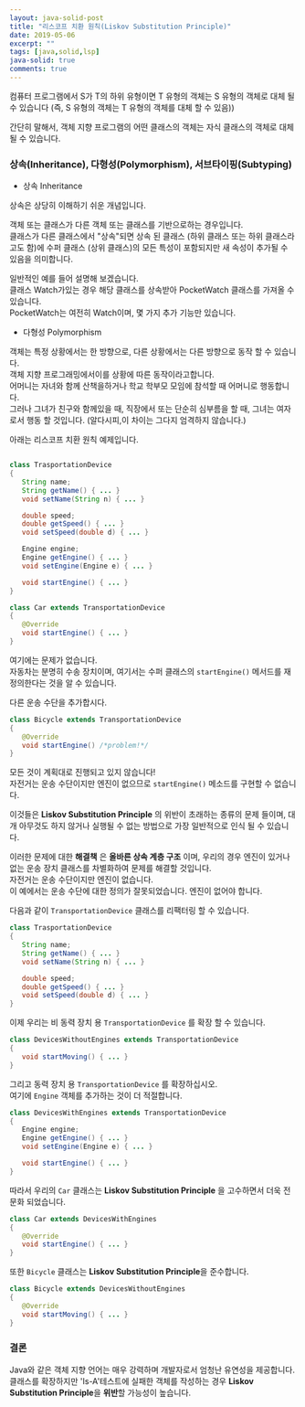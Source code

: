 ```yaml
---
layout: java-solid-post
title: "리스코프 치환 원칙(Liskov Substitution Principle)"
date: 2019-05-06
excerpt: ""
tags: [java,solid,lsp]
java-solid: true
comments: true
---
```


컴퓨터 프로그램에서 S가 T의 하위 유형이면 T 유형의 객체는 S 유형의 객체로 대체 될 수 있습니다
(즉, S 유형의 객체는 T 유형의 객체를 대체 할 수 있음))


간단히 말해서, 객체 지향 프로그램의 어떤 클래스의 객체는 자식 클래스의 객체로 대체 될 수 있습니다.  


### 상속(Inheritance), 다형성(Polymorphism), 서브타이핑(Subtyping)  


- 상속 Inheritance  

상속은 상당히 이해하기 쉬운 개념입니다.  

객체 또는 클래스가 다른 객체 또는 클래스를 기반으로하는 경우입니다.  
클래스가 다른 클래스에서 "상속"되면 상속 된 클래스 (하위 클래스 또는 하위 클래스라고도 함)에
수퍼 클래스 (상위 클래스)의 모든 특성이 포함되지만 새 속성이 추가될 수 있음을 의미합니다.  

일반적인 예를 들어 설명해 보겠습니다.  
클래스 Watch가있는 경우 해당 클래스를 상속받아 PocketWatch 클래스를 가져올 수 있습니다.  
PocketWatch는 여전히 Watch이며, 몇 가지 추가 기능만 있습니다.  


- 다형성 Polymorphism  

객체는 특정 상황에서는 한 방향으로, 다른 상황에서는 다른 방향으로 동작 할 수 있습니다.  
객체 지향 프로그래밍에서이를 상황에 따른 동작이라고합니다.  
어머니는 자녀와 함께 산책을하거나 학교 학부모 모임에 참석할 때 어머니로 행동합니다.  
그러나 그녀가 친구와 함께있을 때, 직장에서 또는 단순히 심부름을 할 때, 그녀는 여자로서 행동 할 것입니다.
(알다시피,이 차이는 그다지 엄격하지 않습니다.)  

아래는 리스코프 치환 원칙 예제입니다.

~~~java

class TrasportationDevice
{
   String name;
   String getName() { ... }
   void setName(String n) { ... }

   double speed;
   double getSpeed() { ... }
   void setSpeed(double d) { ... }

   Engine engine;
   Engine getEngine() { ... }
   void setEngine(Engine e) { ... }

   void startEngine() { ... }
}
~~~

~~~java
class Car extends TransportationDevice
{
   @Override
   void startEngine() { ... }
}
~~~

여기에는 문제가 없습니다.  
자동차는 분명히 수송 장치이며, 여기서는 수퍼 클래스의 `startEngine()` 메서드를 재정의한다는 것을 알 수 있습니다.  


다른 운송 수단을 추가합시다.  

~~~java
class Bicycle extends TransportationDevice
{
   @Override
   void startEngine() /*problem!*/
}
~~~

모든 것이 계획대로 진행되고 있지 않습니다!  
자전거는 운송 수단이지만 엔진이 없으므로 `startEngine()` 메소드를 구현할 수 없습니다.  

이것들은 **Liskov Substitution Principle** 의 위반이 초래하는 종류의 문제 들이며,
대개 아무것도 하지 않거나 실행될 수 없는 방법으로 가장 일반적으로 인식 될 수 있습니다.  

이러한 문제에 대한 **해결책** 은 **올바른 상속 계층 구조** 이며,
우리의 경우 엔진이 있거나 없는 운송 장치 클래스를 차별화하여 문제를 해결할 것입니다.  
자전거는 운송 수단이지만 엔진이 없습니다.  
이 예에서는 운송 수단에 대한 정의가 잘못되었습니다. 엔진이 없어야 합니다.

다음과 같이 `TransportationDevice` 클래스를 리팩터링 할 수 있습니다.  

~~~java
class TrasportationDevice
{
   String name;
   String getName() { ... }
   void setName(String n) { ... }

   double speed;
   double getSpeed() { ... }
   void setSpeed(double d) { ... }
}
~~~

이제 우리는 비 동력 장치 용 `TransportationDevice` 를 확장 할 수 있습니다.  

~~~java
class DevicesWithoutEngines extends TransportationDevice
{  
   void startMoving() { ... }
}
~~~

그리고 동력 장치 용 `TransportationDevice` 를 확장하십시오.  
여기에 `Engine` 객체를 추가하는 것이 더 적절합니다.  


~~~java
class DevicesWithEngines extends TransportationDevice
{  
   Engine engine;
   Engine getEngine() { ... }
   void setEngine(Engine e) { ... }

   void startEngine() { ... }
}
~~~

따라서 우리의 `Car` 클래스는 **Liskov Substitution Principle** 을 고수하면서 더욱 전문화 되었습니다.  

~~~java
class Car extends DevicesWithEngines
{
   @Override
   void startEngine() { ... }
}
~~~

또한 `Bicycle` 클래스는 **Liskov Substitution Principle**을 준수합니다.  

~~~java
class Bicycle extends DevicesWithoutEngines
{
   @Override
   void startMoving() { ... }
}
~~~

### 결론

Java와 같은 객체 지향 언어는 매우 강력하며 개발자로서 엄청난 유연성을 제공합니다.  
클래스를 확장하지만 'Is-A'테스트에 실패한 객체를 작성하는 경우 **Liskov Substitution Principle**을 **위반**할 가능성이 높습니다.
